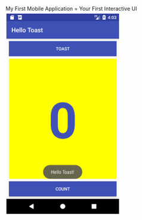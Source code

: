 My First Mobile Application = Your First Interactive UI
![Mobile Application Screenshot](screenshots/your.PNG)
